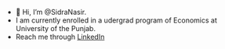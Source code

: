 - 👋 Hi, I’m @SidraNasir.
- I am currently enrolled in a udergrad program of Economics at University of the Punjab.
- Reach me through [LinkedIn](https://www.linkedin.com/in/sidra-nasir-804142259/)


